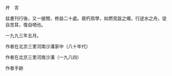 弁　言

兹書刊行後，又一披閲，修益二十處。衰朽爲學，如燃見跋之燭，行逆水之舟，徒自苦耳，復自哂也。



一九九三年五月。

































作者在北京三里河南沙溝家中（八十年代）





































作者在北京三里河南沙溝（一九八四）













作者手跡